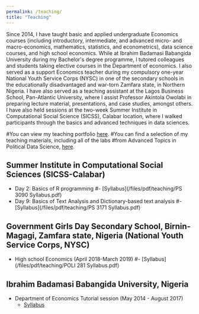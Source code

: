 ```yaml
---
permalink: /teaching/
title: "Teaching"
---
```


Since 2014, I have taught basic and applied undergraduate Economics courses (including introductory, intermediate, and advanced micro- and macro-economics, mathematics, statistics, and econometrics), data science courses, and high school economics. While at Ibrahim Badamasi Babangida University during my Bachelor's degree programme, I tutored colleagues and students taking elective courses in the Department of economics. I also served as a support Economics teacher during my compulsory one-year National Youth Service Corps (NYSC) in one of the secondary schools in the educationally disadvantaged and war-torn Zamfara state, in Northern Nigeria. I have also served as a teaching assistant at the Lagos Business School, Pan-Atlantic University, where I assist Professor Akintola Owolabi in preparing lecture material, presentations, and case studies, amongst others. I have also held sessions at the two-week Summer Institute in Computational Social Science (SICSS), Calabar location, where I walked participants through the basics and advanced techniques in data sciences.  

#You can view my teaching portfolio [here](/files/pdf/teaching/Portfolio.pdf).
#You can find a selection of my teaching materials, including all of the labs
#from Advanced Topics in Political Data Science, [here](/teaching-materials).

## Summer Institute in Computational Social Sciences (SICSS-Calabar)
- Day 2: Basics of R programming 
    #- [Syllabus](/files/pdf/teaching/PS 3090 Syllabus.pdf)
- Day 9: Basics of Text Analysis and Dictionary-based text analysis
    #- [Syllabus](/files/pdf/teaching/PS 3171 Syllabus.pdf)

## Government Girls Day Secondary School, Birnin-Magagi, Zamfara state, Nigeria (National Youth Service Corps, NYSC)
- High school Economics (April 2018-March 2019)
    #- [Syllabus](/files/pdf/teaching/POLI 281 Syllabus.pdf)
## Ibrahim Badamasi Babangida University, Nigeria
- Department of Economics Tutorial session (May 2014 - August 2017)
    - [Syllabus](/files/pdf/teaching/bayes2017.pdf)

